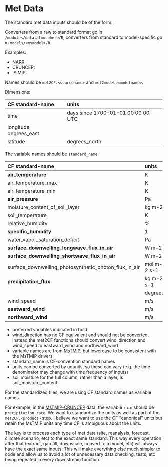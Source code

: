 # Met Data

The standard met data inputs should be of the form:

Converters from a raw to standard format go in `/modules/data.atmosphere/R`; converters from standard to model-specific go in `models/<mymodel>/R`.

Examples:
* NARR:
* CRUNCEP:
* ISIMIP: 

Names should be `met2CF.<sourcename>` and `met2model.<modelname>`.

Dimensions:

|CF standard-name | units |
|:------------------------------------------|:------|
| time | days since 1700-01-01 00:00:00 UTC|
| longitude degrees_east|
| latitude |degrees_north|

The variable names should be `standard_name`

| CF standard-name                          | units | bety         | isimip       | cruncep | narr  |
|:------------------------------------------|:------|:-------------|:-------------|:--------|:------|
| **air_temperature**                       | K     | airT         | tasAdjust    | tair    | air   |
| air_temperature_max                       | K     |              | tasmaxAdjust | NA      | tmax  |
| air_temperature_min                       | K     |              | tasminAdjust | NA      | tmin  |
| **air_pressure**                          | Pa    | air_pressure |              |         |       |
| moisture_content_of_soil_layer            | kg m-2 |             |              |         |       |
| soil_temperature                          | K     | soilT        |              |         |       |
| relative_humidity                         | % | relative_humidity | rhurs       | NA      | rhum  |
| **specific_humidity**                     | 1 | specific_humidity | NA          | qair    | shum  |
| water_vapor_saturation_deficit            | Pa    | VPD           |              |         |       |
| **surface_downwelling_longwave_flux_in_air** | W m-2 | same      | rldsAdjust   | lwdown  | dlwrf |
| **surface_downwelling_shortwave_flux_in_air**| W m-2 |solar_radiation|rsdsAdjust| swdown  | dswrf |
| surface_downwelling_photosynthetic_photon_flux_in_air | mol m-2 s-1 | PAR |     |         |       |
| **precipitation_flux**                    |  kg m-2 s-1     |              | prAdjust     | rain    | acpc  |
|                                           | degrees | wind_direction |          |         |       |
| wind_speed                                | m/s   | Wspd         |              |         |       |
| **eastward_wind**                         | m/s   | eastward_wind |             |         |       |
| **northward_wind**                        | m/s   | northward_wind |            |         |       |

* preferred variables indicated in bold
* wind_direction has no CF equivalent and should not be converted, instead the met2CF functions should convert wind_direction and wind_speed to eastward_wind and northward_wind
* variable names are from [MsTMIP](http://nacp.ornl.gov/MsTMIP_variables.shtml), but lowercase to be consistent with the MsTMIP drivers.
* standard_name is CF-convention standard names
* units can be converted by udunits, so these can vary (e.g. the time denominator may change with time frequency of inputs)
* soil moisture for the full column, rather than a layer, is soil_moisture_content

For the standardized files, we are using CF standard names as variable names.

For example, in the [MsTMIP-CRUNCEP](https://www.betydb.org/inputs/280) data, the variable `rain` should be `precipitation_rate`.
We want to standardize the units as well as part of the `met2CF.<product>` step. I believe we want to use the CF "canonical" units but retain the MsTMIP units any time CF is ambiguous about the units.

The key is to process each type of met data (site, reanalysis, forecast, climate scenario, etc) to the exact same standard. This way every operation after that (extract, gap fill, downscale, convert to a model, etc) will always have the exact same inputs. This will make everything else much simpler to code and allow us to avoid a lot of unnecessary data checking, tests, etc being repeated in every downstream function.